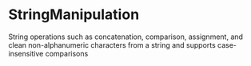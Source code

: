 # StringManipulation
String operations such as concatenation, comparison, assignment, and clean non-alphanumeric characters from a string and supports case-insensitive comparisons
